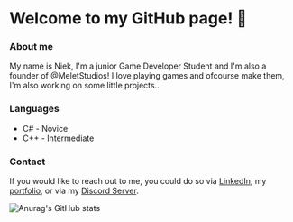 # Welcome to my GitHub page! 👋

### About me
My name is Niek, I'm a junior Game Developer Student and I'm also a founder of @MeletStudios!
I love playing games and ofcourse make them, I'm also working on some little projects..

### Languages
+ C# - Novice
+ C++ - Intermediate

### Contact
If you would like to reach out to me, you could do so via [LinkedIn](https://www.linkedin.com/in/niek-melet-9a7255273/),
my [portfolio](https://niekmsoftware.github.io/portfolio/), or via my [Discord Server](https://discord.gg/rp9ajb3mj6).

![Anurag's GitHub stats](https://github-readme-stats.vercel.app/api?username=NiekMSoftware&show_icons=true&theme=tokyonight)
